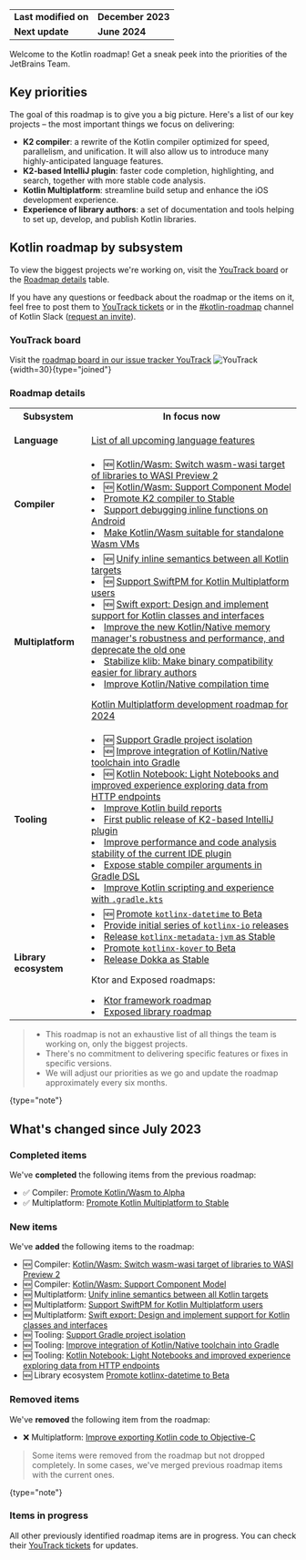 [//]: # (title: Kotlin roadmap)

<table>
    <tr>
        <td><strong>Last modified on</strong></td>
        <td><strong>December 2023</strong></td>
    </tr>
    <tr>
        <td><strong>Next update</strong></td>
        <td><strong>June 2024</strong></td>
    </tr>
</table>

Welcome to the Kotlin roadmap! Get a sneak peek into the priorities of the JetBrains Team.

## Key priorities

The goal of this roadmap is to give you a big picture. Here's a list of our key projects – the most important things we focus on delivering:

* **K2 compiler**: a rewrite of the Kotlin compiler optimized for speed, parallelism, and unification. It will also allow us to introduce many highly-anticipated language features.
* **K2-based IntelliJ plugin**: faster code completion, highlighting, and search, together with more stable code analysis.
* **Kotlin Multiplatform**: streamline build setup and enhance the iOS development experience.
* **Experience of library authors**: a set of documentation and tools helping to set up, develop, and publish Kotlin libraries.

## Kotlin roadmap by subsystem

To view the biggest projects we're working on, visit the [YouTrack board](https://youtrack.jetbrains.com/agiles/153-1251/current) or the [Roadmap details](#roadmap-details) table.

If you have any questions or feedback about the roadmap or the items on it, feel free to post them to [YouTrack tickets](https://youtrack.jetbrains.com/issues?q=project:%20KT,%20KTIJ%20tag:%20%7BRoadmap%20Item%7D%20%23Unresolved%20) or in the [#kotlin-roadmap](https://kotlinlang.slack.com/archives/C01AAJSG3V4) channel of Kotlin Slack ([request an invite](https://surveys.jetbrains.com/s3/kotlin-slack-sign-up)).

### YouTrack board

Visit the [roadmap board in our issue tracker YouTrack](https://youtrack.jetbrains.com/agiles/153-1251/current) ![YouTrack](youtrack-logo.png){width=30}{type="joined"}

### Roadmap details

<table>
    <tr>
        <th>Subsystem</th>
        <th>In focus now</th>
    </tr>
    <tr>
        <td><strong>Language</strong></td>
        <td>
            <p><tip><a href="https://youtrack.jetbrains.com/issue/KT-54620" target="_blank">List of all upcoming language features</a></tip></p>
        </td>
    </tr>
    <tr>
        <td><strong>Compiler</strong></td>
        <td>
            <list>
                <li>🆕 <a href="https://youtrack.jetbrains.com/issue/KT-64568" target="_blank">Kotlin/Wasm: Switch wasm-wasi target of libraries to WASI Preview 2</a></li>
                <li>🆕 <a href="https://youtrack.jetbrains.com/issue/KT-64569" target="_blank">Kotlin/Wasm: Support Component Model</a></li>
                <li><a href="https://youtrack.jetbrains.com/issue/KT-60255" target="_blank">Promote K2 compiler to Stable</a></li>
                <li><a href="https://youtrack.jetbrains.com/issue/KT-60276" target="_blank">Support debugging inline functions on Android</a></li>
                <li><a href="https://youtrack.jetbrains.com/issue/KT-60278" target="_blank">Make Kotlin/Wasm suitable for standalone Wasm VMs</a></li>
            </list>
        </td>
    </tr>
    <tr>
        <td><strong>Multiplatform</strong></td>
        <td>
            <list>
                <li>🆕 <a href="https://youtrack.jetbrains.com/issue/KT-64570" target="_blank">Unify inline semantics between all Kotlin targets</a></li>
                <li>🆕 <a href="https://youtrack.jetbrains.com/issue/KT-64571" target="_blank">Support SwiftPM for Kotlin Multiplatform users</a></li>
                <li>🆕 <a href="https://youtrack.jetbrains.com/issue/KT-64572" target="_blank">Swift export: Design and implement support for Kotlin classes and interfaces</a></li>
                <li><a href="https://youtrack.jetbrains.com/issue/KT-55512">Improve the new Kotlin/Native memory manager's robustness and performance, and deprecate the old one</a></li>
                <li><a href="https://youtrack.jetbrains.com/issue/KT-52600" target="_blank">Stabilize klib: Make binary compatibility easier for library authors</a></li>
                <li><a href="https://youtrack.jetbrains.com/issue/KT-42294" target="_blank">Improve Kotlin/Native compilation time</a></li>
            </list>
            <p><a href="https://blog.jetbrains.com/kotlin/2023/11/kotlin-multiplatform-development-roadmap-for-2024/" target="_blank">Kotlin Multiplatform development roadmap for 2024</a></p>
         </td>
    </tr>
    <tr>
        <td><strong>Tooling</strong></td>
        <td>
            <list>
                <li>🆕 <a href="https://youtrack.jetbrains.com/issue/KT-64575" target="_blank">Support Gradle project isolation</a></li>
                <li>🆕 <a href="https://youtrack.jetbrains.com/issue/KT-64577" target="_blank">Improve integration of Kotlin/Native toolchain into Gradle</a></li>
                <li>🆕 <a href="https://youtrack.jetbrains.com/issue/KTNB-506" target="_blank">Kotlin Notebook: Light Notebooks and improved experience exploring data from HTTP endpoints</a></li>
                <li><a href="https://youtrack.jetbrains.com/issue/KT-60279">Improve Kotlin build reports</a></li>
                <li><a href="https://youtrack.jetbrains.com/issue/KTIJ-23988">First public release of K2-based IntelliJ plugin</a></li>
                <li><a href="https://youtrack.jetbrains.com/issue/KTIJ-23989">Improve performance and code analysis stability of the current IDE plugin</a></li>
                <li><a href="https://youtrack.jetbrains.com/issue/KT-55515">Expose stable compiler arguments in Gradle DSL</a></li>
                <li><a href="https://youtrack.jetbrains.com/issue/KT-49511" target="_blank">Improve Kotlin scripting and experience with <code>.gradle.kts</code></a></li>
            </list>
         </td>
    </tr>
    <tr>
        <td><strong>Library ecosystem</strong></td>
        <td>
            <list>
                <li>🆕 <a href="https://youtrack.jetbrains.com/issue/KT-64578" target="_blank">Promote <code>kotlinx-datetime</code> to Beta</a></li>
                <li><a href="https://youtrack.jetbrains.com/issue/KT-60280" target="_blank">Provide initial series of <code>kotlinx-io</code> releases</a></li>
                <li><a href="https://youtrack.jetbrains.com/issue/KT-48011" target="_blank">Release <code>kotlinx-metadata-jvm</code> as Stable</a></li>
                <li><a href="https://youtrack.jetbrains.com/issue/KT-49527" target="_blank">Promote <code>kotlinx-kover</code> to Beta</a></li>
                <li><a href="https://youtrack.jetbrains.com/issue/KT-48998" target="_blank">Release Dokka as Stable</a></li>
            </list>
            <p>Ktor and Exposed roadmaps:</p>
            <list>
                <li><a href="https://blog.jetbrains.com/kotlin/2024/03/the-ktor-roadmap-for-2024/" target="_blank">Ktor framework roadmap</a></li>
                <li><a href="https://blog.jetbrains.com/kotlin/2023/08/exposed-moving-forward/" target="_blank">Exposed library roadmap</a></li>
            </list>
         </td>
    </tr>
</table>

> * This roadmap is not an exhaustive list of all things the team is working on, only the biggest projects.
> * There's no commitment to delivering specific features or fixes in specific versions.
> * We will adjust our priorities as we go and update the roadmap approximately every six months.
> 
{type="note"}

## What's changed since July 2023

### Completed items

We've **completed** the following items from the previous roadmap:

* ✅ Compiler: [Promote Kotlin/Wasm to Alpha](https://youtrack.jetbrains.com/issue/KT-60277)
* ✅ Multiplatform: [Promote Kotlin Multiplatform to Stable](https://youtrack.jetbrains.com/issue/KT-55513)

### New items

We've **added** the following items to the roadmap:

* 🆕 Compiler: [Kotlin/Wasm: Switch wasm-wasi target of libraries to WASI Preview 2](https://youtrack.jetbrains.com/issue/KT-64568)
* 🆕 Compiler: [Kotlin/Wasm: Support Component Model](https://youtrack.jetbrains.com/issue/KT-64569)
* 🆕 Multiplatform: [Unify inline semantics between all Kotlin targets](https://youtrack.jetbrains.com/issue/KT-64570)
* 🆕 Multiplatform: [Support SwiftPM for Kotlin Multiplatform users](https://youtrack.jetbrains.com/issue/KT-64571)
* 🆕 Multiplatform: [Swift export: Design and implement support for Kotlin classes and interfaces](https://youtrack.jetbrains.com/issue/KT-64572)
* 🆕 Tooling: [Support Gradle project isolation](https://youtrack.jetbrains.com/issue/KT-64575)
* 🆕 Tooling: [Improve integration of Kotlin/Native toolchain into Gradle](https://youtrack.jetbrains.com/issue/KT-64577)
* 🆕 Tooling: [Kotlin Notebook: Light Notebooks and improved experience exploring data from HTTP endpoints](https://youtrack.jetbrains.com/issue/KTNB-506)
* 🆕 Library ecosystem [Promote kotlinx-datetime to Beta](https://youtrack.jetbrains.com/issue/KT-64578)

### Removed items

We've **removed** the following item from the roadmap:

* ❌ Multiplatform: [Improve exporting Kotlin code to Objective-C](https://youtrack.jetbrains.com/issue/KT-42297)

> Some items were removed from the roadmap but not dropped completely. In some cases, we've merged previous roadmap items
> with the current ones.
>
{type="note"}

### Items in progress

All other previously identified roadmap items are in progress. You can check their [YouTrack tickets](https://youtrack.jetbrains.com/issues?q=project:%20KT,%20KTIJ%20tag:%20%7BRoadmap%20Item%7D%20%23Unresolved%20)
for updates.